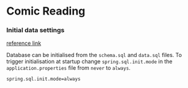 # Comic Reading

### Initial data settings
[reference link](https://www.baeldung.com/spring-boot-data-sql-and-schema-sql)

Database can be initialised from the `schema.sql` and `data.sql` files. To trigger initialisation at startup change `spring.sql.init.mode` in the `application.properties` file from `never` to `always`.

```
spring.sql.init.mode=always
```